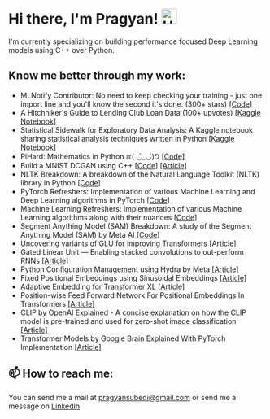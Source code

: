 # Hi there, I'm Pragyan! <img src="https://raw.githubusercontent.com/aemmadi/aemmadi/master/wave.gif" alt="Hello" width="30">

I'm currently specializing on building performance focused Deep Learning models using C++ over Python.

## Know me better through my work:

- MLNotify Contributor: No need to keep checking your training - just one import line and you'll know the second it's done. (300+ stars) [[Code]](https://github.com/aporia-ai/mlnotify)
- A Hitchhiker's Guide to Lending Club Loan Data (100+ upvotes) [[Kaggle Notebook]](https://www.kaggle.com/code/pragyanbo/a-hitchhiker-s-guide-to-lending-club-loan-data)
- Statistical Sidewalk for Exploratory Data Analysis: A Kaggle notebook sharing statistical analysis techniques written in Python [[Kaggle Notebook]](https://www.kaggle.com/code/pragyanbo/statistical-sidewalk-for-eda)
- PiHard: Mathematics in Python ℼ( ◡̀_◡́)ᕤ [[Code]](https://github.com/PragyanSubedi/PiHard)
- Build a MNIST DCGAN using C++ [[Code]](https://github.com/PragyanSubedi/MNIST-DCGAN-PyTorchCPP) [[Article]](https://medium.com/@pragyansubedi/pytorch-c-frontend-build-a-mnist-dcgan-using-c-34ed4a257d26)
- NLTK Breakdown: A breakdown of the Natural Language Toolkit (NLTK) library in Python [[Code]](https://github.com/PragyanSubedi/NLTK-Breakdown/tree/main)
- PyTorch Refreshers: Implementation of various Machine Learning and Deep Learning algorithms in PyTorch [[Code]](https://github.com/PragyanSubedi/PyTorch-Refreshers)
- Machine Learning Refreshers: Implementation of various Machine Learning algorithms along with their nuances [[Code]](https://github.com/PragyanSubedi/Machine-Learning-Refreshers)
- Segment Anything Model (SAM) Breakdown: A study of the Segment Anything Model (SAM) by Meta AI [[Code]](https://github.com/PragyanSubedi/Segment-Anything-Model-Breakdown)
- Uncovering variants of GLU for improving Transformers [[Article]](https://medium.com/@pragyansubedi/uncovering-variants-of-glu-for-improving-transformers-d503cd87ea71)
- Gated Linear Unit — Enabling stacked convolutions to out-perform RNNs [[Article]](https://medium.com/@pragyansubedi/gated-linear-unit-enabling-stacked-convolutions-to-out-perform-rnns-ea08daa653b8)
- Python Configuration Management using Hydra by Meta [[Article]](https://medium.com/coinmonks/python-configuration-management-using-hydra-by-meta-e24586d53ef2)
- Fixed Positional Embeddings using Sinusoidal Embeddings [[Article]](https://medium.com/@pragyansubedi/generating-fixed-positional-embeddings-for-input-sequences-using-sinusoidal-embeddings-f09d3d1d9ccf)
- Adaptive Embedding for Transformer XL [[Article]](https://medium.com/@pragyansubedi/adaptive-embedding-for-transformer-xl-ef8f9f80d88c)
- Position-wise Feed Forward Network For Positional Embeddings In Transformers [[Article]](https://medium.com/@pragyansubedi/position-wise-feed-forward-network-for-positional-embeddings-in-transformers-74e71f5a20e)
- CLIP by OpenAI Explained - A concise explanation on how the CLIP model is pre-trained and used for zero-shot image classification [[Article]](https://medium.com/@pragyansubedi/clip-by-openai-explained-1e4c38644356)
- Transformer Models by Google Brain Explained With PyTorch Implementation [[Article]](https://medium.com/@pragyansubedi/transformer-models-by-google-brain-explained-with-pytorch-implementation-7eeb62cceeaa)

## 📫 How to reach me:

You can send me a mail at pragyansubedi@gmail.com or send me a message on <a href="https://www.linkedin.com/in/pragyanbo/">LinkedIn</a>.
